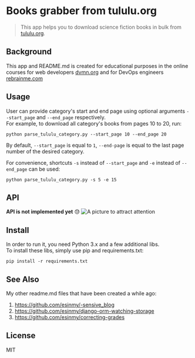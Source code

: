 # Books grabber from tululu.org

> This app helps you to download science fiction books in bulk from [tululu.org](https://tululu.org/).

## Background

This app and README.md is created for educational purposes in the online courses for web developers [dvmn.org](https://dvmn.org/) and for DevOps engineers [rebrainme.com](https://rebrainme.com/)

## Usage

User can provide category's start and end page using optional arguments `--start_page` and `--end_page` respectively.  
For example, to download all category's books from pages 10 to 20, run:
```
python parse_tululu_category.py --start_page 10 --end_page 20
```
By default, `--start_page` is equal to `1`, `--end-page` is equal to the last page number of the desired category.  

For convenience, shortcuts `-s` instead of `--start_page` and `-e` instead of `--end_page` can be used:
```
python parse_tululu_category.py -s 5 -e 15
```

## API

**API is not implemented yet** 😓
![A picture to attract attention](https://zoolog.guru/wp-content/uploads/2019/09/94512.jpg)


## Install

In order to run it, you need Python 3.x and a few additional libs.  
To install these libs, simply use pip and requirements.txt:
```
pip install -r requirements.txt
```

## See Also

My other readme.md files that have been created a while ago:

1. https://github.com/esinmy/-sensive_blog
2. https://github.com/esinmy/django-orm-watching-storage
3. https://github.com/esinmy/correcting-grades

## License

MIT
